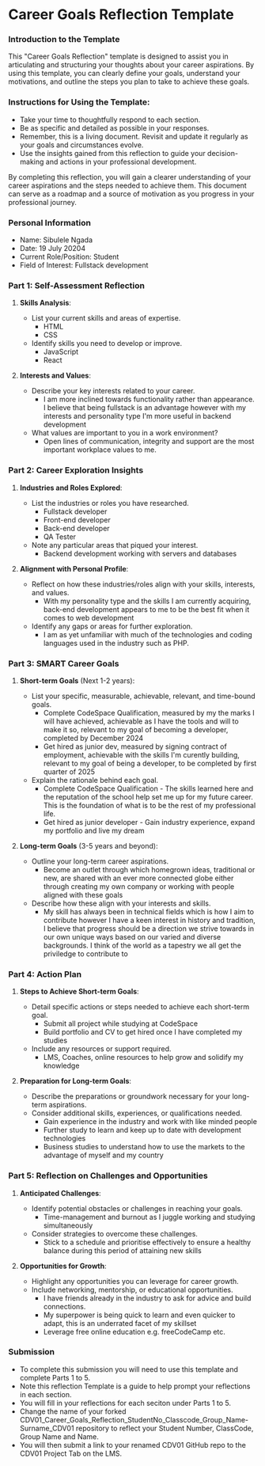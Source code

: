 
# Career Goals Reflection Template

### Introduction to the Template

This "Career Goals Reflection" template is designed to assist you in articulating and structuring your thoughts about your career aspirations. By using this template, you can clearly define your goals, understand your motivations, and outline the steps you plan to take to achieve these goals.

### Instructions for Using the Template:

- Take your time to thoughtfully respond to each section.
- Be as specific and detailed as possible in your responses.
- Remember, this is a living document. Revisit and update it regularly as your goals and circumstances evolve.
- Use the insights gained from this reflection to guide your decision-making and actions in your professional development.

By completing this reflection, you will gain a clearer understanding of your career aspirations and the steps needed to achieve them. This document can serve as a roadmap and a source of motivation as you progress in your professional journey.

### Personal Information

- Name: Sibulele Ngada
- Date: 19 July 20204
- Current Role/Position: Student
- Field of Interest: Fullstack development

### Part 1: Self-Assessment Reflection

1. **Skills Analysis**:
    
    - List your current skills and areas of expertise.
        - HTML
        - CSS
    - Identify skills you need to develop or improve.
        - JavaScript
        - React
2. **Interests and Values**:
    
    - Describe your key interests related to your career.
        - I am more inclined towards functionality rather than appearance. I believe that being fullstack is an advantage however with my interests and personality type I'm more useful in backend development
    - What values are important to you in a work environment?
        - Open lines of communication, integrity and support are the most important workplace values to me.

### Part 2: Career Exploration Insights

1. **Industries and Roles Explored**:
    
    - List the industries or roles you have researched.
        - Fullstack developer
        - Front-end developer
        - Back-end developer
        - QA Tester
    - Note any particular areas that piqued your interest.
        - Backend development working with servers and databases
2. **Alignment with Personal Profile**:
    
    - Reflect on how these industries/roles align with your skills, interests, and values.
        - With my personality type and the skills I am currently acquiring, back-end development appears to me to be the best fit when it comes to web development
    - Identify any gaps or areas for further exploration.
        - I am as yet unfamiliar with much of the technologies and coding languages used in the industry such as PHP.

### Part 3: SMART Career Goals

1. **Short-term Goals** (Next 1-2 years):
    
    - List your specific, measurable, achievable, relevant, and time-bound goals.
        - Complete CodeSpace Qualification, measured by my the marks I will have achieved, achievable as I have the tools and will to make it so, relevant to my goal of becoming a developer, completed by December 2024
        - Get hired as junior dev, measured by signing contract of employment, achievable with the skills I'm curently building, relevant to my goal of being a developer, to be completed by first quarter of 2025
    - Explain the rationale behind each goal.
        - Complete CodeSpace Qualification - The skills learned here and the reputation of the school help set me up for my future career. This is the foundation of what is to be the rest of my professional life.
        - Get hired as junior developer - Gain industry experience, expand my portfolio and live my dream
2. **Long-term Goals** (3-5 years and beyond):
    
    - Outline your long-term career aspirations.
        - Become an outlet through which homegrown ideas, traditional or new, are shared with an ever more connected globe either through creating my own company or working with people aligned with these goals
    - Describe how these align with your interests and skills.
        - My skill has always been in technical fields which is how I aim to contribute however I have a keen interest in history and tradition, I believe that progress should be a direction we strive towards in our own unique ways based on our varied and diverse backgrounds. I think of the world as a tapestry we all get the priviledge to contribute to

### Part 4: Action Plan

1. **Steps to Achieve Short-term Goals**:
    
    - Detail specific actions or steps needed to achieve each short-term goal.
        - Submit all project while studying at CodeSpace
        - Build portfolio and CV to get hired once I have completed my studies
    - Include any resources or support required.
        - LMS, Coaches, online resources to help grow and solidify my knowledge
2. **Preparation for Long-term Goals**:
    
    - Describe the preparations or groundwork necessary for your long-term aspirations.
    - Consider additional skills, experiences, or qualifications needed.
        - Gain experience in the industry and work with like minded people
        - Further study to learn and keep up to date with development technologies
        - Business studies to understand how to use the markets to the advantage of myself and my country

### Part 5: Reflection on Challenges and Opportunities

1. **Anticipated Challenges**:
    
    - Identify potential obstacles or challenges in reaching your goals.
        - Time-management and burnout as I juggle working and studying simultaneously
    - Consider strategies to overcome these challenges.
        - Stick to a schedule and prioritise effectively to ensure a healthy balance during this period of attaining new skills
2. **Opportunities for Growth**:
    
    - Highlight any opportunities you can leverage for career growth.
    - Include networking, mentorship, or educational opportunities.
        - I have friends already in the industry to ask for advice and build connections. 
        - My superpower is being quick to learn and even quicker to adapt, this is an underrated facet of my skillset
        - Leverage free online education e.g. freeCodeCamp etc.

### Submission

- To complete this submission you will need to use this template and complete Parts 1 to 5.
- Note this reflection Template is a guide to help prompt your reflections in each section.
- You will fill in your reflections for each seciton under Parts 1 to 5.
- Change the name of your forked CDV01_Career_Goals_Reflection_StudentNo_Classcode_Group_Name-Surname_CDV01 repository to reflect your Student Number, ClassCode, Group Name and Name.
- You will then submit a link to your renamed CDV01 GitHub repo to the CDV01 Project Tab on the LMS.


